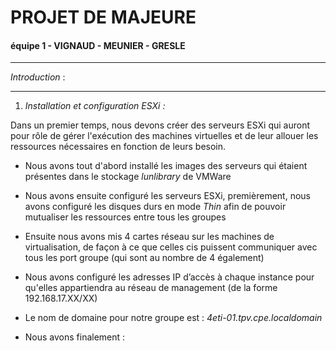 
# PROJET DE MAJEURE

#### équipe 1 - VIGNAUD - MEUNIER - GRESLE

***

*Introduction* : 

***

1. *Installation et configuration ESXi :*

Dans un premier temps, nous devons créer des serveurs ESXi qui auront pour rôle de gérer l'exécution des machines virtuelles et de leur allouer les ressources nécessaires en fonction de leurs besoin.

* Nous avons tout d'abord installé les images des serveurs qui étaient présentes dans le stockage *lunlibrary* de VMWare

* Nous avons ensuite configuré les serveurs ESXi, premièrement,  nous avons configuré les disques durs en mode *Thin* afin de pouvoir mutualiser les ressources entre tous les groupes

* Ensuite nous avons mis 4 cartes réseau sur les machines de virtualisation, de façon à ce que celles cis puissent communiquer avec tous les port groupe (qui sont au nombre de 4 également)

* Nous avons configuré les adresses IP d’accès à chaque instance pour qu'elles appartiendra au réseau de management (de la forme 192.168.17.XX/XX)

* Le nom de domaine pour notre groupe est : *4eti-01.tpv.cpe.localdomain* 

* Nous avons finalement :





